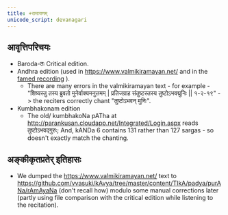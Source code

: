 ```yaml
---
title: +रामायणम्
unicode_script: devanagari
---
```


## आवृत्तिपरिचयः
- Baroda-तः Critical edition.
- Andhra edition (used in  https://www.valmikiramayan.net/ and in the [famed recording](https://archive.org/details/Ramayana-recitation-Sriram-harisItArAmamUrti-Ghanapaati-v2) ).
  - There are many errors in the valmikiramayan text - for example -  "शिष्यस्तु तस्य ब्रुवतो मुनेर्वाक्यमनुत्तमम् | प्रतिजग्राह संतुष्टस्तस्य तुष्टोऽभवद्मुनिः || १-२-१९" -> the reciters correctly chant "तुष्टोऽभवन् मुनिः". 
- Kumbhakonam edition
  - The old/ kumbhakoNa pATha at http://parankusan.cloudapp.net/Integrated/Login.aspx reads तुष्टोऽभवद्गुरुः; And, kANDa 6 contains 131 rather than 127 sargas - so doesn't exactly match the chanting.

## अङ्कीकृतप्रतेर् इतिहासः
- We dumped the https://www.valmikiramayan.net/ text to https://github.com/vvasuki/kAvya/tree/master/content/TIkA/padya/purANa/rAmAyaNa (don't recall how) modulo some manual corrections later (partly using file comparison with the critical edition while listening to the recitation).
